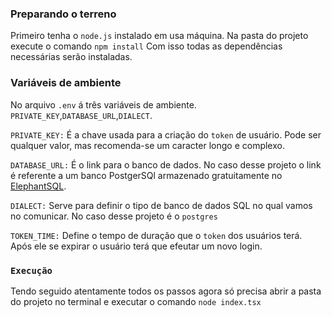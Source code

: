 ### Preparando o terreno

Primeiro tenha o `node.js` instalado em usa máquina. Na pasta do projeto execute o comando `npm install`
Com isso todas as dependências necessárias serão instaladas.

### Variáveis de ambiente

No arquivo `.env` á três variáveis de ambiente. `PRIVATE_KEY`,`DATABASE_URL`,`DIALECT`.

`PRIVATE_KEY:` É a chave usada para a criação do `token` de usuário. Pode ser qualquer valor, mas recomenda-se 
um caracter longo e complexo.

`DATABASE_URL:` É o link para o banco de dados. No caso desse projeto o link é referente a um banco PostgerSQl armazenado gratuitamente no [ElephantSQL](https://www.elephantsql.com/).

`DIALECT:` Serve para definir o tipo de banco de dados SQL no qual vamos no comunicar. No caso desse projeto é o `postgres`

`TOKEN_TIME:` Define o tempo de duração que o `token` dos usuários terá. Após ele se expirar o usuário terá que efeutar um novo login.

### `Execução`

Tendo seguido atentamente todos os passos agora só precisa abrir a pasta do projeto no terminal e executar o 
comando `node index.tsx`